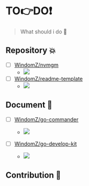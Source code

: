 # TO:point_right:DO:exclamation:

> What should i do :pushpin:

## Repository :collision:

- [ ] [WindomZ/nvmgm](https://github.com/WindomZ/nvmgm)
  - ![](https://img.shields.io/badge/Progress-10%25-orange.svg)
- [ ] [WindomZ/readme-template](https://github.com/WindomZ/readme-template)
  - ![](https://img.shields.io/badge/Progress-50%25-orange.svg)

## Document :page_with_curl:

- [ ] [WindomZ/go-commander](https://github.com/WindomZ/go-commander)
  - ![](https://img.shields.io/badge/Progress-20%25-orange.svg)

- [ ] [WindomZ/go-develop-kit](https://github.com/WindomZ/go-develop-kit)
  - ![](https://img.shields.io/badge/Progress-30%25-orange.svg)

## Contribution :nut_and_bolt:
